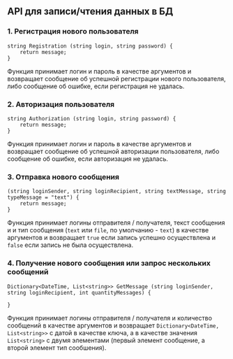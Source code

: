 ﻿## API для записи/чтения данных в БД

### 1. Регистрация нового пользователя
```
string Registration (string login, string password) {
    return message;
}
```

Функция принимает логин и пароль в качестве аргументов и возвращает сообщение об успешной регистрации нового пользователя, либо сообщение об ошибке, если регистрация не удалась.

### 2. Авторизация пользователя
```
string Authorization (string login, string password) {
    return message;
}
```

Функция принимает логин и пароль в качестве аргументов и возвращает сообщение об успешной авторизации пользователя, либо сообщение об ошибке, если авторизация не удалась.

### 3. Отправка нового сообщения
```
(string loginSender, string loginRecipient, string textMessage, string typeMessage = "text") {
    return message;
}
```

Функция принимает логины отправителя / получателя, текст сообщения и и тип сообщения (`text` или `file`, по умолчанию - `text`) в качестве аргументов и возвращает `true` если запись успешно осуществлена и `false` если запись не была осуществлена.

### 4. Получение нового сообщения или запрос нескольких сообщений
```
Dictionary<DateTime, List<string>> GetMessage (string loginSender, string loginRecipient, int quantityMessages) {

}
```

Функция принимает логины отправителя / получателя и количество сообщений в качестве аргументов и возвращает `Dictionary<DateTime, List<string>>` с датой в качестве ключа, а в качестве значения `List<string>` с двумя элементами (первый элемент сообщение, а второй элемент тип сообшения).